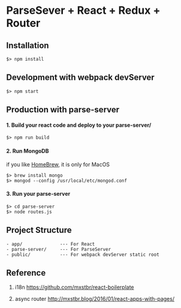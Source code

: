 # ParseSever + React + Redux + Router

## Installation
    $> npm install
    
## Development with webpack devServer
    $> npm start
    
    
## Production with parse-server
#### 1. Build your react code and deploy to your parse-server/    

    $> npm run build
    

#### 2. Run MongoDB
if you like [HomeBrew](http://brew.sh/), it is only for MacOS

    $> brew install mongo
    $> mongod --config /usr/local/etc/mongod.conf 


#### 3. Run your parse-server

    $> cd parse-server
    $> node routes.js 
    
    

## Project Structure

    - app/              --- For React
    - parse-server/     --- For ParseServer
    - public/           --- For webpack devServer static root



## Reference

1. i18n 
https://github.com/mxstbr/react-boilerplate

2. async router
http://mxstbr.blog/2016/01/react-apps-with-pages/
